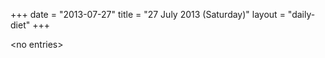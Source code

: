 +++
date = "2013-07-27"
title = "27 July 2013 (Saturday)"
layout = "daily-diet"
+++


\<no entries\>
